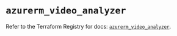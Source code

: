 # `azurerm_video_analyzer`

Refer to the Terraform Registry for docs: [`azurerm_video_analyzer`](https://registry.terraform.io/providers/hashicorp/azurerm/3.96.0/docs/resources/video_analyzer).
